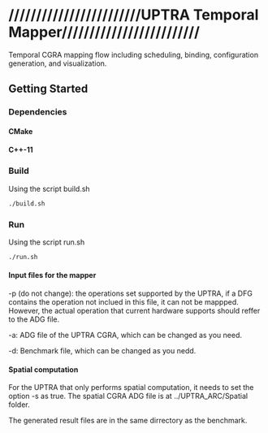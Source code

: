 ////////////////////////UPTRA Temporal Mapper/////////////////////////
=======================

Temporal CGRA mapping flow including scheduling, binding, configuration generation, and visualization.


## Getting Started

### Dependencies

#### CMake

#### C++-11

### Build

Using the script build.sh
```sh
./build.sh
```

### Run

Using the script run.sh
```sh
./run.sh
```
#### Input files for the mapper

-p (do not change): the operations set supported by the UPTRA, if a DFG contains the operation not inclued in this file, it can not be mappped. However, the actual operation that current hardware supports should reffer to the ADG file.

-a: ADG file of the UPTRA CGRA, which can be changed as you need.

-d: Benchmark file, which can be changed as you nedd.


#### Spatial computation
 For the UPTRA that only performs spatial computation, it needs to set the option -s as true. The spatial CGRA ADG file is at ../UPTRA_ARC/Spatial folder.

The generated result files are in the same dirrectory as the benchmark.




